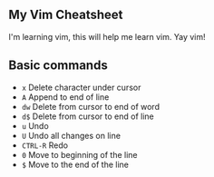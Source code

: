 ## My Vim Cheatsheet

I'm learning vim, this will help me learn vim. Yay vim!


## Basic commands

- `x` Delete character under cursor
- `A` Append to end of line
- `dw` Delete from cursor to end of word
- `d$` Delete from cursor to end of line
- `u` Undo
- `U` Undo all changes on line
- `CTRL-R` Redo
- `0` Move to beginning of the line
- `$` Move to the end of the line
